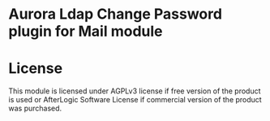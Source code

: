 # Aurora Ldap Change Password plugin for Mail module

# License
This module is licensed under AGPLv3 license if free version of the product is used or AfterLogic Software License if commercial version of the product was purchased.
